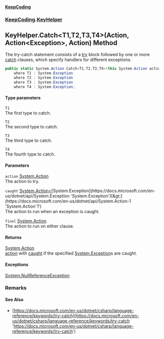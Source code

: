 #### [KeepCoding](index.md 'index')
### [KeepCoding](KeepCoding.md 'KeepCoding').[KeyHelper](KeyHelper.md 'KeepCoding.KeyHelper')
## KeyHelper.Catch&lt;T1,T2,T3,T4&gt;(Action, Action&lt;Exception&gt;, Action) Method
The try-catch statement consists of a [try](https://docs.microsoft.com/en-us/dotnet/csharp/language-reference/keywords/try 'https://docs.microsoft.com/en-us/dotnet/csharp/language-reference/keywords/try') block followed by one or more [catch](https://docs.microsoft.com/en-us/dotnet/csharp/language-reference/keywords/catch 'https://docs.microsoft.com/en-us/dotnet/csharp/language-reference/keywords/catch') clauses, which specify handlers for different exceptions.  
```csharp
public static System.Action Catch<T1,T2,T3,T4>(this System.Action action, System.Action<System.Exception> caught=null, System.Action final=null)
    where T1 : System.Exception
    where T2 : System.Exception
    where T3 : System.Exception
    where T4 : System.Exception;
```
#### Type parameters
<a name='KeepCoding.KeyHelper.Catch.T1.T2.T3.T4.(System.Action.System.Action.System.Exception..System.Action).T1'></a>
`T1`  
The first type to catch.
  
<a name='KeepCoding.KeyHelper.Catch.T1.T2.T3.T4.(System.Action.System.Action.System.Exception..System.Action).T2'></a>
`T2`  
The second type to catch.
  
<a name='KeepCoding.KeyHelper.Catch.T1.T2.T3.T4.(System.Action.System.Action.System.Exception..System.Action).T3'></a>
`T3`  
The third type to catch.
  
<a name='KeepCoding.KeyHelper.Catch.T1.T2.T3.T4.(System.Action.System.Action.System.Exception..System.Action).T4'></a>
`T4`  
The fourth type to catch.
  
#### Parameters
<a name='KeepCoding.KeyHelper.Catch.T1.T2.T3.T4.(System.Action.System.Action.System.Exception..System.Action).action'></a>
`action` [System.Action](https://docs.microsoft.com/en-us/dotnet/api/System.Action 'System.Action')  
The action to try.
  
<a name='KeepCoding.KeyHelper.Catch.T1.T2.T3.T4.(System.Action.System.Action.System.Exception..System.Action).caught'></a>
`caught` [System.Action&lt;](https://docs.microsoft.com/en-us/dotnet/api/System.Action-1 'System.Action`1')[System.Exception](https://docs.microsoft.com/en-us/dotnet/api/System.Exception 'System.Exception')[&gt;](https://docs.microsoft.com/en-us/dotnet/api/System.Action-1 'System.Action`1')  
The action to run when an exception is caught.
  
<a name='KeepCoding.KeyHelper.Catch.T1.T2.T3.T4.(System.Action.System.Action.System.Exception..System.Action).final'></a>
`final` [System.Action](https://docs.microsoft.com/en-us/dotnet/api/System.Action 'System.Action')  
The action to run on either clause.
  
#### Returns
[System.Action](https://docs.microsoft.com/en-us/dotnet/api/System.Action 'System.Action')  
[action](KeyHelper.Catch.CD69ztrbbkS4Wjc5C+TrWw.md#KeepCoding.KeyHelper.Catch.T1.T2.T3.T4.(System.Action.System.Action.System.Exception..System.Action).action 'KeepCoding.KeyHelper.Catch&lt;T1,T2,T3,T4&gt;(System.Action, System.Action&lt;System.Exception&gt;, System.Action).action') with [caught](KeyHelper.Catch.CD69ztrbbkS4Wjc5C+TrWw.md#KeepCoding.KeyHelper.Catch.T1.T2.T3.T4.(System.Action.System.Action.System.Exception..System.Action).caught 'KeepCoding.KeyHelper.Catch&lt;T1,T2,T3,T4&gt;(System.Action, System.Action&lt;System.Exception&gt;, System.Action).caught') if the specified [System.Exception](https://docs.microsoft.com/en-us/dotnet/api/System.Exception 'System.Exception')s are caught.
#### Exceptions
[System.NullReferenceException](https://docs.microsoft.com/en-us/dotnet/api/System.NullReferenceException 'System.NullReferenceException')  
### Remarks
#### See Also
- [https://docs.microsoft.com/en-us/dotnet/csharp/language-reference/keywords/try-catch](https://docs.microsoft.com/en-us/dotnet/csharp/language-reference/keywords/try-catch 'https://docs.microsoft.com/en-us/dotnet/csharp/language-reference/keywords/try-catch')
